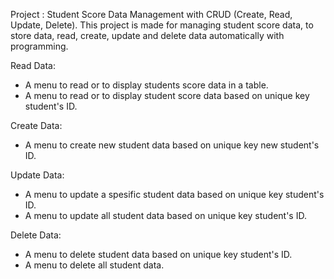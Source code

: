 Project : Student Score Data Management with CRUD (Create, Read, Update, Delete). This project is made for managing student score data, to store data, read, create, update and delete data automatically with programming.

Read Data:
- A menu to read or to display students score data in a table.
- A menu to read or to display student score data based on unique key student's ID.

Create Data:
- A menu to create new student data based on unique key new student's ID.

Update Data:
- A menu to update a spesific student data based on unique key student's ID.
- A menu to update all student data based on unique key student's ID.

Delete Data:
- A menu to delete student data based on unique key student's ID.
- A menu to delete all student data.
